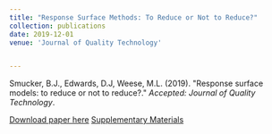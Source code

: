 ```yaml
---
title: "Response Surface Methods: To Reduce or Not to Reduce?"
collection: publications
date: 2019-12-01
venue: 'Journal of Quality Technology'


---
```

Smucker, B.J., Edwards, D.J, Weese, M.L. (2019). &quot;Response surface models: to reduce or not to reduce?.&quot; <i>Accepted: Journal of Quality Technology</i>. 

[Download paper here](http://weeseml.github.io/files/smucker_et_al.pdf)
[Supplementary Materials](http://weeseml.github.io/files/supp_smucker_et_al.pdf)
